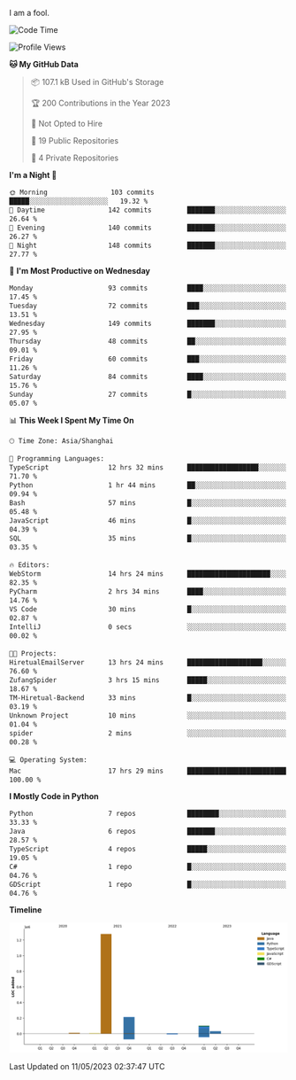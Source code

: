 I am a fool.

<!--START_SECTION:waka-->
![Code Time](http://img.shields.io/badge/Code%20Time-386%20hrs%2059%20mins-blue)

![Profile Views](http://img.shields.io/badge/Profile%20Views-22-blue)

**🐱 My GitHub Data** 

> 📦 107.1 kB Used in GitHub's Storage 
 > 
> 🏆 200 Contributions in the Year 2023
 > 
> 🚫 Not Opted to Hire
 > 
> 📜 19 Public Repositories 
 > 
> 🔑 4 Private Repositories 
 > 
**I'm a Night 🦉** 

```text
🌞 Morning                103 commits         █████░░░░░░░░░░░░░░░░░░░░   19.32 % 
🌆 Daytime                142 commits         ███████░░░░░░░░░░░░░░░░░░   26.64 % 
🌃 Evening                140 commits         ███████░░░░░░░░░░░░░░░░░░   26.27 % 
🌙 Night                  148 commits         ███████░░░░░░░░░░░░░░░░░░   27.77 % 
```
📅 **I'm Most Productive on Wednesday** 

```text
Monday                   93 commits          ████░░░░░░░░░░░░░░░░░░░░░   17.45 % 
Tuesday                  72 commits          ███░░░░░░░░░░░░░░░░░░░░░░   13.51 % 
Wednesday                149 commits         ███████░░░░░░░░░░░░░░░░░░   27.95 % 
Thursday                 48 commits          ██░░░░░░░░░░░░░░░░░░░░░░░   09.01 % 
Friday                   60 commits          ███░░░░░░░░░░░░░░░░░░░░░░   11.26 % 
Saturday                 84 commits          ████░░░░░░░░░░░░░░░░░░░░░   15.76 % 
Sunday                   27 commits          █░░░░░░░░░░░░░░░░░░░░░░░░   05.07 % 
```


📊 **This Week I Spent My Time On** 

```text
🕑︎ Time Zone: Asia/Shanghai

💬 Programming Languages: 
TypeScript               12 hrs 32 mins      ██████████████████░░░░░░░   71.70 % 
Python                   1 hr 44 mins        ██░░░░░░░░░░░░░░░░░░░░░░░   09.94 % 
Bash                     57 mins             █░░░░░░░░░░░░░░░░░░░░░░░░   05.48 % 
JavaScript               46 mins             █░░░░░░░░░░░░░░░░░░░░░░░░   04.39 % 
SQL                      35 mins             █░░░░░░░░░░░░░░░░░░░░░░░░   03.35 % 

🔥 Editors: 
WebStorm                 14 hrs 24 mins      █████████████████████░░░░   82.35 % 
PyCharm                  2 hrs 34 mins       ████░░░░░░░░░░░░░░░░░░░░░   14.76 % 
VS Code                  30 mins             █░░░░░░░░░░░░░░░░░░░░░░░░   02.87 % 
IntelliJ                 0 secs              ░░░░░░░░░░░░░░░░░░░░░░░░░   00.02 % 

🐱‍💻 Projects: 
HiretualEmailServer      13 hrs 24 mins      ███████████████████░░░░░░   76.60 % 
ZufangSpider             3 hrs 15 mins       █████░░░░░░░░░░░░░░░░░░░░   18.67 % 
TM-Hiretual-Backend      33 mins             █░░░░░░░░░░░░░░░░░░░░░░░░   03.19 % 
Unknown Project          10 mins             ░░░░░░░░░░░░░░░░░░░░░░░░░   01.04 % 
spider                   2 mins              ░░░░░░░░░░░░░░░░░░░░░░░░░   00.28 % 

💻 Operating System: 
Mac                      17 hrs 29 mins      █████████████████████████   100.00 % 
```

**I Mostly Code in Python** 

```text
Python                   7 repos             ████████░░░░░░░░░░░░░░░░░   33.33 % 
Java                     6 repos             ███████░░░░░░░░░░░░░░░░░░   28.57 % 
TypeScript               4 repos             █████░░░░░░░░░░░░░░░░░░░░   19.05 % 
C#                       1 repo              █░░░░░░░░░░░░░░░░░░░░░░░░   04.76 % 
GDScript                 1 repo              █░░░░░░░░░░░░░░░░░░░░░░░░   04.76 % 
```



**Timeline**

![Lines of Code chart](https://raw.githubusercontent.com/VeejaLiu/VeejaLiu/master/assets/bar_graph.png)


 Last Updated on 11/05/2023 02:37:47 UTC
<!--END_SECTION:waka-->
